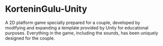 # KorteninGulu-Unity
A 2D platform game specially prepared for a couple, developed by modifying and expanding a template provided by Unity for educational purposes. Everything in the game, including the sounds, has been uniquely designed for the couple.
